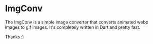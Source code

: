 # ImgConv

The ImgConv is a simple image converter that converts animated webp images to gif images. It's completely written in Dart and pretty fast.

Thanks :)
